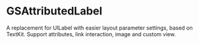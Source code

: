# GSAttributedLabel
A replacement for UILabel with easier layout parameter settings, based on TextKit. Support attributes, link interaction, image and custom view.
